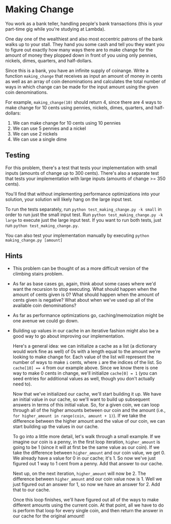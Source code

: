 # Making Change

You work as a bank teller, handling people's bank transactions (this is your part-time gig while you're studying at Lambda). 

One day one of the wealthiest and also most eccentric patrons of the bank walks up to your stall. They hand you some cash and tell you they want you to figure out exactly how many ways there are to make change for the amount of money they plopped down in front of you using only pennies, nickels, dimes, quarters, and half-dollars. 

Since this is a bank, you have an infinite supply of coinange. Write a function `making_change` that receives as input an amount of money in cents as well as an array of coin denominations and calculates the total number of ways in which change can be made for the input amount using the given coin denominations. 

For example, `making_change(10)` should return 4, since there are 4 ways to make change for 10 cents using pennies, nickels, dimes, quarters, and half-dollars:

 1. We can make change for 10 cents using 10 pennies
 2. We can use 5 pennies and a nickel
 3. We can use 2 nickels
 4. We can use a single dime

## Testing 

For this problem, there's a test that tests your implementation with small inputs (amounts of change up to 300 cents). There's also a separate test that tests your implementation with large inputs (amounts of change >= 350 cents). 

You'll find that without implementing performance optimizations into your solution, your solution will likely hang on the large input test. 

To run the tests separately, run `python test_making_change.py -k small` in order to run just the small input test. Run `python test_making_change.py -k large` to execute just the large input test. If you want to run both tests, just run `python test_making_change.py`.

You can also test your implementation manually by executing `python making_change.py [amount]`

## Hints

 * This problem can be thought of as a more difficult version of the climbing stairs problem. 
 * As far as base cases go, again, think about some cases where we'd want the recursion to stop executing. What should happen when the amount of cents given is 0? What should happen when the amount of cents given is negative? What about when we've used up all of the available coin denominations?
 * As far as performance optimizations go, caching/memoization might be one avenue we could go down. 
 * Building up values in our cache in an iterative fashion might also be a good way to go about improving our implementation. 
 
   Here's a general idea: we can initialize a cache as a list (a dictionary would work fine as well) of 0s with a length equal to the amount we're looking to make change for. Each value of the list will represent the number of ways to make `i` cents, where `i` are the indices of the list. So `cache[10] == 4` from our example above. Since we know there is one way to make 0 cents in change, we'll initialize `cache[0] = 1` (you can seed entries for additional values as well, though you don't actually need to). 

   Now that we've initialized our cache, we'll start building it up. We have an initial value in our cache, so we'll want to build up subsequent answers in terms of this initial value. So, for a given coin, we can loop through all of the higher amounts between our coin and the amount (i.e., `for higher_amount in range(coin, amount + 1)`). If we take the difference between the higher amount and the value of our coin, we can start building up the values in our cache. 

   To go into a little more detail, let's walk through a small example. If we imagine our coin is a penny, in the first loop iteration, `higher_amount` is going to be 1 (since it will at first be the same value as our coin). If we take the difference between `higher_amount` and our coin value, we get 0. We already have a value for 0 in our cache; it's 1. So now we've just figured out 1 way to 1 cent from a penny. Add that answer to our cache. 

   Next up, on the next iteration, `higher_amount` will now be 2. The difference between `higher_amount` and our coin value now is 1. Well we just figured out an answer for 1, so now we have an answer for 2. Add that to our cache. 

   Once this loop finishes, we'll have figured out all of the ways to make different amounts using the current coin. At that point, all we have to do is perform that loop for every single coin, and then return the answer in our cache for the original amount!
